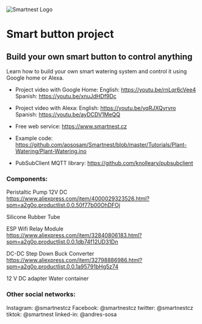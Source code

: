 ![Smartnest Logo](https://www.smartnest.cz/img/Logo-vector-login.png)
# Smart button project

## Build your own smart button to control anything

Learn how to build your own smart watering system and control it using Google home or Alexa.

- Project video with Google Home:
English: https://youtu.be/rnLqr6cVee4
Spanish: https://youtu.be/xnuJdHDf9Dc

- Project video with Alexa:
English: https://youtu.be/yqRJXQyrvro
Spanish: https://youtu.be/ayDCDV1MeQQ

- Free web service:
https://www.smartnest.cz

- Example code:
https://github.com/aososam/Smartnest/blob/master/Tutorials/Plant-Watering/Plant-Watering.ino

- PubSubClient MQTT library:
https://github.com/knolleary/pubsubclient



### Components:
Peristaltic Pump 12V DC
https://www.aliexpress.com/item/4000029323526.html?spm=a2g0o.productlist.0.0.50f77b00OhDFOj

Silicone Rubber Tube

ESP Wifi Relay Module
https://www.aliexpress.com/item/32840806183.html?spm=a2g0o.productlist.0.0.1db74f12UD31Dn

DC-DC Step Down Buck Converter
https://www.aliexpress.com/item/32798886986.html?spm=a2g0o.productlist.0.0.1a95791bHg5z74
 
12 V DC adapter
Water container


### Other social networks:
Instagram: @smartnestcz
Facebook: @smartnestcz
twitter: @smartnestcz
tiktok: @smartnest
linked-in: @andres-sosa

